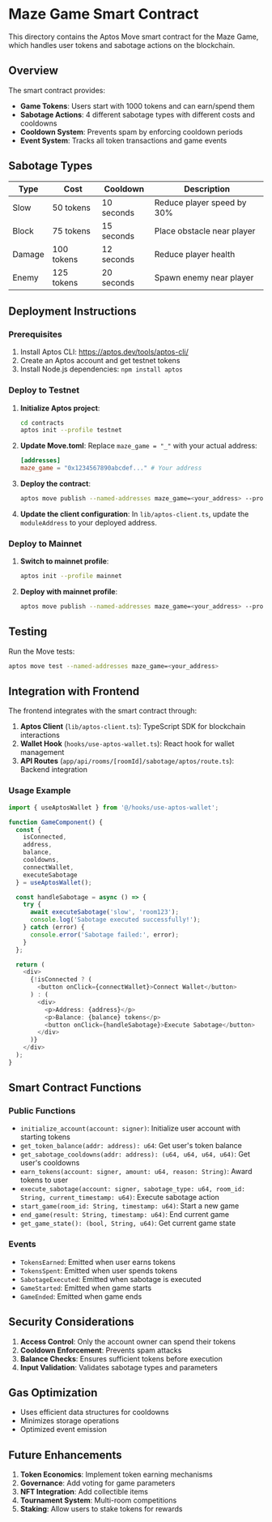 # Maze Game Smart Contract

This directory contains the Aptos Move smart contract for the Maze Game, which handles user tokens and sabotage actions on the blockchain.

## Overview

The smart contract provides:
- **Game Tokens**: Users start with 1000 tokens and can earn/spend them
- **Sabotage Actions**: 4 different sabotage types with different costs and cooldowns
- **Cooldown System**: Prevents spam by enforcing cooldown periods
- **Event System**: Tracks all token transactions and game events

## Sabotage Types

| Type | Cost | Cooldown | Description |
|------|------|----------|-------------|
| Slow | 50 tokens | 10 seconds | Reduce player speed by 30% |
| Block | 75 tokens | 15 seconds | Place obstacle near player |
| Damage | 100 tokens | 12 seconds | Reduce player health |
| Enemy | 125 tokens | 20 seconds | Spawn enemy near player |

## Deployment Instructions

### Prerequisites
1. Install Aptos CLI: https://aptos.dev/tools/aptos-cli/
2. Create an Aptos account and get testnet tokens
3. Install Node.js dependencies: `npm install aptos`

### Deploy to Testnet

1. **Initialize Aptos project**:
   ```bash
   cd contracts
   aptos init --profile testnet
   ```

2. **Update Move.toml**:
   Replace `maze_game = "_"` with your actual address:
   ```toml
   [addresses]
   maze_game = "0x1234567890abcdef..." # Your address
   ```

3. **Deploy the contract**:
   ```bash
   aptos move publish --named-addresses maze_game=<your_address> --profile testnet
   ```

4. **Update the client configuration**:
   In `lib/aptos-client.ts`, update the `moduleAddress` to your deployed address.

### Deploy to Mainnet

1. **Switch to mainnet profile**:
   ```bash
   aptos init --profile mainnet
   ```

2. **Deploy with mainnet profile**:
   ```bash
   aptos move publish --named-addresses maze_game=<your_address> --profile mainnet
   ```

## Testing

Run the Move tests:
```bash
aptos move test --named-addresses maze_game=<your_address>
```

## Integration with Frontend

The frontend integrates with the smart contract through:

1. **Aptos Client** (`lib/aptos-client.ts`): TypeScript SDK for blockchain interactions
2. **Wallet Hook** (`hooks/use-aptos-wallet.ts`): React hook for wallet management
3. **API Routes** (`app/api/rooms/[roomId]/sabotage/aptos/route.ts`): Backend integration

### Usage Example

```typescript
import { useAptosWallet } from '@/hooks/use-aptos-wallet';

function GameComponent() {
  const { 
    isConnected, 
    address, 
    balance, 
    cooldowns, 
    connectWallet, 
    executeSabotage 
  } = useAptosWallet();

  const handleSabotage = async () => {
    try {
      await executeSabotage('slow', 'room123');
      console.log('Sabotage executed successfully!');
    } catch (error) {
      console.error('Sabotage failed:', error);
    }
  };

  return (
    <div>
      {!isConnected ? (
        <button onClick={connectWallet}>Connect Wallet</button>
      ) : (
        <div>
          <p>Address: {address}</p>
          <p>Balance: {balance} tokens</p>
          <button onClick={handleSabotage}>Execute Sabotage</button>
        </div>
      )}
    </div>
  );
}
```

## Smart Contract Functions

### Public Functions

- `initialize_account(account: signer)`: Initialize user account with starting tokens
- `get_token_balance(addr: address): u64`: Get user's token balance
- `get_sabotage_cooldowns(addr: address): (u64, u64, u64, u64)`: Get user's cooldowns
- `earn_tokens(account: signer, amount: u64, reason: String)`: Award tokens to user
- `execute_sabotage(account: signer, sabotage_type: u64, room_id: String, current_timestamp: u64)`: Execute sabotage action
- `start_game(room_id: String, timestamp: u64)`: Start a new game
- `end_game(result: String, timestamp: u64)`: End current game
- `get_game_state(): (bool, String, u64)`: Get current game state

### Events

- `TokensEarned`: Emitted when user earns tokens
- `TokensSpent`: Emitted when user spends tokens
- `SabotageExecuted`: Emitted when sabotage is executed
- `GameStarted`: Emitted when game starts
- `GameEnded`: Emitted when game ends

## Security Considerations

1. **Access Control**: Only the account owner can spend their tokens
2. **Cooldown Enforcement**: Prevents spam attacks
3. **Balance Checks**: Ensures sufficient tokens before execution
4. **Input Validation**: Validates sabotage types and parameters

## Gas Optimization

- Uses efficient data structures for cooldowns
- Minimizes storage operations
- Optimized event emission

## Future Enhancements

1. **Token Economics**: Implement token earning mechanisms
2. **Governance**: Add voting for game parameters
3. **NFT Integration**: Add collectible items
4. **Tournament System**: Multi-room competitions
5. **Staking**: Allow users to stake tokens for rewards 